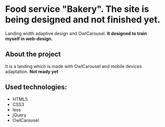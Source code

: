# Food service "Bakery". The site is being designed and not finished yet.
Landing width adaptive design and OwlCarousel. **It designed to train myself in web-design.**

## About the project
It is a landing which is made with OwlCarousel and mobile devices adaptation.
**Not ready yet**

## Used technologies:
* HTML5
* CSS3
* less
* jQuery
* OwlCarousel
